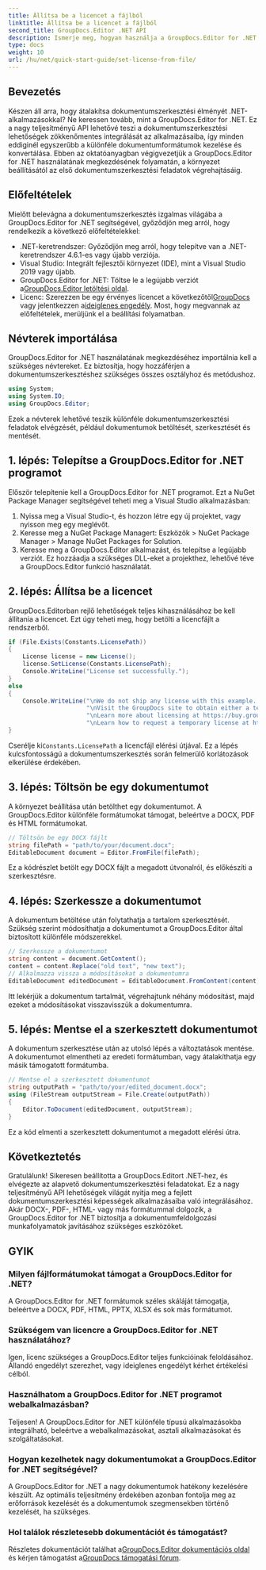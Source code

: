 ```yaml
---
title: Állítsa be a licencet a fájlból
linktitle: Állítsa be a licencet a fájlból
second_title: GroupDocs.Editor .NET API
description: Ismerje meg, hogyan használja a GroupDocs.Editor for .NET alkalmazást az alkalmazásokban történő zökkenőmentes dokumentumszerkesztéshez. Lépésről lépésre útmutató, tippek és GYIK mellékelve.
type: docs
weight: 10
url: /hu/net/quick-start-guide/set-license-from-file/
---
```

## Bevezetés
Készen áll arra, hogy átalakítsa dokumentumszerkesztési élményét .NET-alkalmazásokkal? Ne keressen tovább, mint a GroupDocs.Editor for .NET. Ez a nagy teljesítményű API lehetővé teszi a dokumentumszerkesztési lehetőségek zökkenőmentes integrálását az alkalmazásaiba, így minden eddiginél egyszerűbb a különféle dokumentumformátumok kezelése és konvertálása. Ebben az oktatóanyagban végigvezetjük a GroupDocs.Editor for .NET használatának megkezdésének folyamatán, a környezet beállításától az első dokumentumszerkesztési feladatok végrehajtásáig.
## Előfeltételek
Mielőtt belevágna a dokumentumszerkesztés izgalmas világába a GroupDocs.Editor for .NET segítségével, győződjön meg arról, hogy rendelkezik a következő előfeltételekkel:
- .NET-keretrendszer: Győződjön meg arról, hogy telepítve van a .NET-keretrendszer 4.6.1-es vagy újabb verziója.
- Visual Studio: Integrált fejlesztői környezet (IDE), mint a Visual Studio 2019 vagy újabb.
-  GroupDocs.Editor for .NET: Töltse le a legújabb verziót a[GroupDocs.Editor letöltési oldal](https://releases.groupdocs.com/editor/net/).
-  Licenc: Szerezzen be egy érvényes licencet a következőtől[GroupDocs](https://purchase.groupdocs.com/buy) vagy jelentkezzen a[ideiglenes engedély](https://purchase.groupdocs.com/temporary-license/).
Most, hogy megvannak az előfeltételek, merüljünk el a beállítási folyamatban.
## Névterek importálása
GroupDocs.Editor for .NET használatának megkezdéséhez importálnia kell a szükséges névtereket. Ez biztosítja, hogy hozzáférjen a dokumentumszerkesztéshez szükséges összes osztályhoz és metódushoz.
```csharp
using System;
using System.IO;
using GroupDocs.Editor;
```
Ezek a névterek lehetővé teszik különféle dokumentumszerkesztési feladatok elvégzését, például dokumentumok betöltését, szerkesztését és mentését.
## 1. lépés: Telepítse a GroupDocs.Editor for .NET programot
Először telepítenie kell a GroupDocs.Editor for .NET programot. Ezt a NuGet Package Manager segítségével teheti meg a Visual Studio alkalmazásban:
1. Nyissa meg a Visual Studio-t, és hozzon létre egy új projektet, vagy nyisson meg egy meglévőt.
2. Keresse meg a NuGet Package Managert: Eszközök > NuGet Package Manager > Manage NuGet Packages for Solution.
3. Keresse meg a GroupDocs.Editor alkalmazást, és telepítse a legújabb verziót.
Ez hozzáadja a szükséges DLL-eket a projekthez, lehetővé téve a GroupDocs.Editor funkció használatát.
## 2. lépés: Állítsa be a licencet
GroupDocs.Editorban rejlő lehetőségek teljes kihasználásához be kell állítania a licencet. Ezt úgy teheti meg, hogy betölti a licencfájlt a rendszerből.
```csharp
if (File.Exists(Constants.LicensePath))
{
    License license = new License();
    license.SetLicense(Constants.LicensePath);
    Console.WriteLine("License set successfully.");
}
else
{
    Console.WriteLine("\nWe do not ship any license with this example. " +
                      "\nVisit the GroupDocs site to obtain either a temporary or permanent license. " +
                      "\nLearn more about licensing at https://buy.groupdocs.com/faqs/licensing. "+
                      "\nLearn how to request a temporary license at https://buy.groupdocs.com/temporary-license.");
}
```
 Cserélje ki`Constants.LicensePath` a licencfájl elérési útjával. Ez a lépés kulcsfontosságú a dokumentumszerkesztés során felmerülő korlátozások elkerülése érdekében. 
## 3. lépés: Töltsön be egy dokumentumot
A környezet beállítása után betölthet egy dokumentumot. A GroupDocs.Editor különféle formátumokat támogat, beleértve a DOCX, PDF és HTML formátumokat.
```csharp
// Töltsön be egy DOCX fájlt
string filePath = "path/to/your/document.docx";
EditableDocument document = Editor.FromFile(filePath);
```
Ez a kódrészlet betölt egy DOCX fájlt a megadott útvonalról, és előkészíti a szerkesztésre.
## 4. lépés: Szerkessze a dokumentumot
A dokumentum betöltése után folytathatja a tartalom szerkesztését. Szükség szerint módosíthatja a dokumentumot a GroupDocs.Editor által biztosított különféle módszerekkel.
```csharp
// Szerkessze a dokumentumot
string content = document.GetContent();
content = content.Replace("old text", "new text");
// Alkalmazza vissza a módosításokat a dokumentumra
EditableDocument editedDocument = EditableDocument.FromContent(content);
```
Itt lekérjük a dokumentum tartalmát, végrehajtunk néhány módosítást, majd ezeket a módosításokat visszavisszük a dokumentumra.
## 5. lépés: Mentse el a szerkesztett dokumentumot
A dokumentum szerkesztése után az utolsó lépés a változtatások mentése. A dokumentumot elmentheti az eredeti formátumban, vagy átalakíthatja egy másik támogatott formátumba.
```csharp
// Mentse el a szerkesztett dokumentumot
string outputPath = "path/to/your/edited_document.docx";
using (FileStream outputStream = File.Create(outputPath))
{
    Editor.ToDocument(editedDocument, outputStream);
}
```
Ez a kód elmenti a szerkesztett dokumentumot a megadott elérési útra.
## Következtetés
Gratulálunk! Sikeresen beállította a GroupDocs.Editort .NET-hez, és elvégezte az alapvető dokumentumszerkesztési feladatokat. Ez a nagy teljesítményű API lehetőségek világát nyitja meg a fejlett dokumentumszerkesztési képességek alkalmazásaiba való integrálásához. Akár DOCX-, PDF-, HTML- vagy más formátummal dolgozik, a GroupDocs.Editor for .NET biztosítja a dokumentumfeldolgozási munkafolyamatok javításához szükséges eszközöket.
## GYIK
### Milyen fájlformátumokat támogat a GroupDocs.Editor for .NET?
A GroupDocs.Editor for .NET formátumok széles skáláját támogatja, beleértve a DOCX, PDF, HTML, PPTX, XLSX és sok más formátumot.
### Szükségem van licencre a GroupDocs.Editor for .NET használatához?
Igen, licenc szükséges a GroupDocs.Editor teljes funkcióinak feloldásához. Állandó engedélyt szerezhet, vagy ideiglenes engedélyt kérhet értékelési célból.
### Használhatom a GroupDocs.Editor for .NET programot webalkalmazásban?
Teljesen! A GroupDocs.Editor for .NET különféle típusú alkalmazásokba integrálható, beleértve a webalkalmazásokat, asztali alkalmazásokat és szolgáltatásokat.
### Hogyan kezelhetek nagy dokumentumokat a GroupDocs.Editor for .NET segítségével?
A GroupDocs.Editor for .NET a nagy dokumentumok hatékony kezelésére készült. Az optimális teljesítmény érdekében azonban fontolja meg az erőforrások kezelését és a dokumentumok szegmensekben történő kezelését, ha szükséges.
### Hol találok részletesebb dokumentációt és támogatást?
 Részletes dokumentációt találhat a[GroupDocs.Editor dokumentációs oldal](https://reference.groupdocs.com/editor/net/) és kérjen támogatást a[GroupDocs támogatási fórum](https://forum.groupdocs.com/c/editor/20).